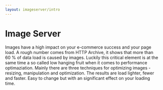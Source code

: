 ```yaml
---
layout: imageserver/intro
---
```

# Image Server

Images have a high impact on your e-commerce success and your page load. A rough number comes from HTTP Archive, it shows that  more than 60 % of data load is caused by images. Luckily this critical element is at the same time a so called low hanging fruit when it comes to performance optimaziation. Mainly there are three techniques for optimizing images - resizing, manipulation and optimization. The results are load lighter, fewer and faster. Easy to change but with an significant effect on your loading time. 
